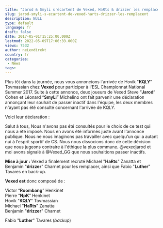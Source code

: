 ```yaml
---
title: "Jarod & Smyli s'écartent de Vexed, HaRts & drizzer les remplacent"
slug: jarod-smyli-s-ecartent-de-vexed-harts-drizzer-les-remplacent
description: NULL
type: default
language: fr
draft: false
date: 2017-05-01T15:25:00.000Z
lastmod: 2022-05-09T17:06:33.000Z
views: 7532
author: neLendirekt
country: fr
categories:
 - News
tags:
---
```

Plus tôt dans la journée, nous vous annoncions l'arrivée de Hovik "**KQLY**" Tovmassian chez **Vexed** pour participer à l'ESL Championnat National Summer 2017\. Suite à cette annonce, deux joueurs de Vexed Steve “**Jarod**” Cohen et Léonard “**SmyLi**” Michelino ont fait parvenir une déclaration annonçant leur souhait de passer inactif dans l'équipe, les deux membres n'ayant pas été consulté concernant l'arrivée de KQLY.

Voici leur déclaration : 

Salut à tous, Nous n'avons pas été consultés pour le choix de ce test qui nous a été imposé. Nous en avons été informés juste avant l'annonce publique. Nous ne nous imaginons pas travailler avec quelqu'un qui a autant nui à l'esprit sportif de CS. Nous nous dissocions donc de cette décision que nous jugeons contraire à l'éthique la plus commune. @vexedjarod et moi avons signalé à @Vexed\_GG que nous souhaitions passer inactifs. 

**Mise à jour :** Vexed a finalement recruté Michael "**HaRts**" Zanatta et Benjamin "**drizzer**" Charnet pour les remplacer, ainsi que Fabio "**Luther**" Tavares en back-up.

**Vexed est** donc composé de :

Victor “**Roombang**” Henkinet  
Pierre “**NpK**” Henkinet  
Hovik "**KQLY**" Tovmassian  
Michael "**HaRts**" Zanatta  
Benjamin "**drizzer**" Charnet  
  
Fabio "**Luther**" Tavares (_backup_)
